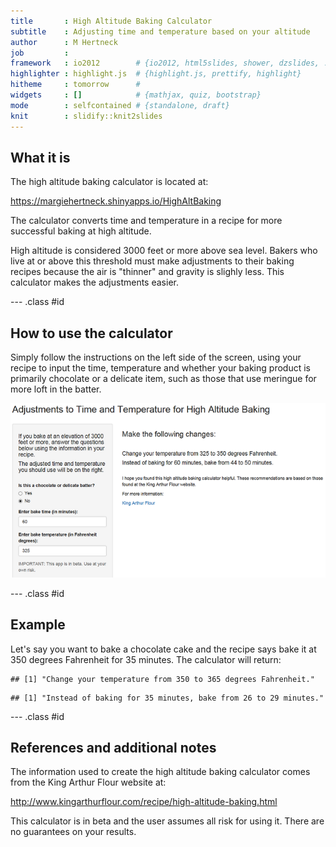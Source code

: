 ```yaml
---
title       : High Altitude Baking Calculator
subtitle    : Adjusting time and temperature based on your altitude
author      : M Hertneck
job         : 
framework   : io2012        # {io2012, html5slides, shower, dzslides, ...}
highlighter : highlight.js  # {highlight.js, prettify, highlight}
hitheme     : tomorrow      # 
widgets     : []            # {mathjax, quiz, bootstrap}
mode        : selfcontained # {standalone, draft}
knit        : slidify::knit2slides
---
```


## What it is

The high altitude baking calculator is located at: 
  
<https://margiehertneck.shinyapps.io/HighAltBaking> 

The calculator converts time and temperature in a recipe for more successful baking at high altitude.  

High altitude is considered 3000 feet or more above sea level.  Bakers who live at or above this threshold must make adjustments to their baking recipes because the air is "thinner" and gravity is slighly less.  This calculator makes the adjustments easier. 

--- .class #id 

## How to use the calculator

Simply follow the instructions on the left side of the screen, using your recipe to input the time, temperature and whether your baking product is primarily chocolate or a delicate item, such as those that use meringue for more loft in the batter.

![High Altitude Baking Calculator](HAB.png)

--- .class #id 

## Example

Let's say you want to bake a chocolate cake and the recipe says bake it at 350 degrees Fahrenheit for 35 minutes.  The calculator will return:


```
## [1] "Change your temperature from 350 to 365 degrees Fahrenheit."
```

```
## [1] "Instead of baking for 35 minutes, bake from 26 to 29 minutes."
```



--- .class #id 

## References and additional notes

The information used to create the high altitude baking calculator comes from the King Arthur Flour website at:

<http://www.kingarthurflour.com/recipe/high-altitude-baking.html>

This calculator is in beta and the user assumes all risk for using it.  There are no guarantees on your results.




